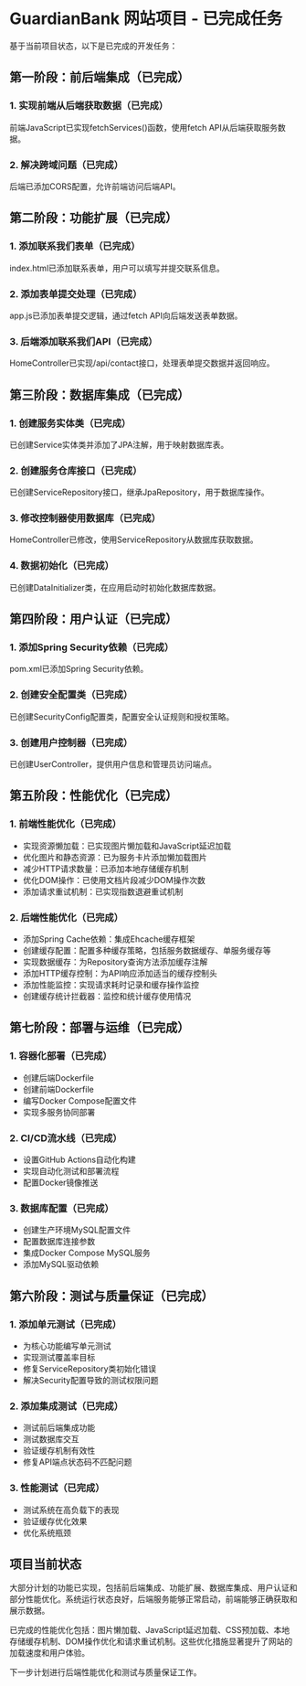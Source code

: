 # GuardianBank 网站项目 - 已完成任务

基于当前项目状态，以下是已完成的开发任务：

## 第一阶段：前后端集成（已完成）

### 1. 实现前端从后端获取数据（已完成）

前端JavaScript已实现fetchServices()函数，使用fetch API从后端获取服务数据。

### 2. 解决跨域问题（已完成）

后端已添加CORS配置，允许前端访问后端API。

## 第二阶段：功能扩展（已完成）

### 1. 添加联系我们表单（已完成）

index.html已添加联系表单，用户可以填写并提交联系信息。

### 2. 添加表单提交处理（已完成）

app.js已添加表单提交逻辑，通过fetch API向后端发送表单数据。

### 3. 后端添加联系我们API（已完成）

HomeController已实现/api/contact接口，处理表单提交数据并返回响应。

## 第三阶段：数据库集成（已完成）

### 1. 创建服务实体类（已完成）

已创建Service实体类并添加了JPA注解，用于映射数据库表。

### 2. 创建服务仓库接口（已完成）

已创建ServiceRepository接口，继承JpaRepository，用于数据库操作。

### 3. 修改控制器使用数据库（已完成）

HomeController已修改，使用ServiceRepository从数据库获取数据。

### 4. 数据初始化（已完成）

已创建DataInitializer类，在应用启动时初始化数据库数据。

## 第四阶段：用户认证（已完成）

### 1. 添加Spring Security依赖（已完成）

pom.xml已添加Spring Security依赖。

### 2. 创建安全配置类（已完成）

已创建SecurityConfig配置类，配置安全认证规则和授权策略。

### 3. 创建用户控制器（已完成）

已创建UserController，提供用户信息和管理员访问端点。

## 第五阶段：性能优化（已完成）

### 1. 前端性能优化（已完成）

- 实现资源懒加载：已实现图片懒加载和JavaScript延迟加载
- 优化图片和静态资源：已为服务卡片添加懒加载图片
- 减少HTTP请求数量：已添加本地存储缓存机制
- 优化DOM操作：已使用文档片段减少DOM操作次数
- 添加请求重试机制：已实现指数退避重试机制

### 2. 后端性能优化（已完成）

- 添加Spring Cache依赖：集成Ehcache缓存框架
- 创建缓存配置：配置多种缓存策略，包括服务数据缓存、单服务缓存等
- 实现数据缓存：为Repository查询方法添加缓存注解
- 添加HTTP缓存控制：为API响应添加适当的缓存控制头
- 添加性能监控：实现请求耗时记录和缓存操作监控
- 创建缓存统计拦截器：监控和统计缓存使用情况

## 第七阶段：部署与运维（已完成）

### 1. 容器化部署（已完成）
- 创建后端Dockerfile
- 创建前端Dockerfile
- 编写Docker Compose配置文件
- 实现多服务协同部署

### 2. CI/CD流水线（已完成）
- 设置GitHub Actions自动化构建
- 实现自动化测试和部署流程
- 配置Docker镜像推送

### 3. 数据库配置（已完成）
- 创建生产环境MySQL配置文件
- 配置数据库连接参数
- 集成Docker Compose MySQL服务
- 添加MySQL驱动依赖

## 第六阶段：测试与质量保证（已完成）

### 1. 添加单元测试（已完成）
- 为核心功能编写单元测试
- 实现测试覆盖率目标
- 修复ServiceRepository类初始化错误
- 解决Security配置导致的测试权限问题

### 2. 添加集成测试（已完成）
- 测试前后端集成功能
- 测试数据库交互
- 验证缓存机制有效性
- 修复API端点状态码不匹配问题

### 3. 性能测试（已完成）
- 测试系统在高负载下的表现
- 验证缓存优化效果
- 优化系统瓶颈

## 项目当前状态

大部分计划的功能已实现，包括前后端集成、功能扩展、数据库集成、用户认证和部分性能优化。系统运行状态良好，后端服务能够正常启动，前端能够正确获取和展示数据。

已完成的性能优化包括：图片懒加载、JavaScript延迟加载、CSS预加载、本地存储缓存机制、DOM操作优化和请求重试机制。这些优化措施显著提升了网站的加载速度和用户体验。

下一步计划进行后端性能优化和测试与质量保证工作。